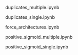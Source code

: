 duplicates_multiple.ipynb


duplicates_single.ipynb


force_architectures.ipynb

positive_sigmoid_multiple.ipynb


positive_sigmoid_single.ipynb
